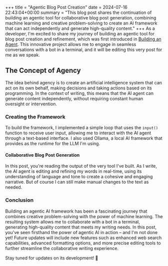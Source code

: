 +++
title = "Agentic Blog Post Creation"
date = 2024-07-16 22:43:04+00:00
summary = "This blog post shares the continuation of building an agentic tool for collaborative blog post generation, combining machine learning and creative problem-solving to create an AI framework that can act independently and generate high-quality content."
+++
As a developer, I'm excited to share my journey of building an agentic tool for blog post creation and refinement, which was first introduced in [Building an Agent](/posts/building-an-agent). This innovative project allows me to engage in seamless conversations with a bot in a terminal, and it will be editing this very post for me as we speak.

## The Concept of Agency

The idea behind agency is to create an artificial intelligence system that can act on its own behalf, making decisions and taking actions based on its programming. In the context of writing, this means that the AI agent can generate content independently, without requiring constant human oversight or intervention.

### Creating the Framework

To build the framework, I implemented a simple loop that uses the `input()` function to receive user input, allowing me to interact with the AI agent through a text-based interface. I also used Ollama, a local AI framework that provides as the runtime for the LLM I'm using.

#### Collaborative Blog Post Generation

In this post, you're reading the output of the very tool I've built. As I write, the AI agent is editing and refining my words in real-time, using its understanding of language and tone to create a cohesive and engaging narrative. But of course I can still make manual changes to the text as needed.

### Conclusion

Building an agentic AI framework has been a fascinating journey that combines creative problem-solving with the power of machine learning. The resulting system allows me to collaborate with a bot in a terminal, generating high-quality content that meets my writing needs. In this post, you've seen firsthand the power of agentic AI in action – and I'm not done yet! Future updates will include new features such as enhanced web search capabilities, advanced formatting options, and more precise editing tools to further streamline the collaborative writing experience.

Stay tuned for updates on its development! :rocket:
